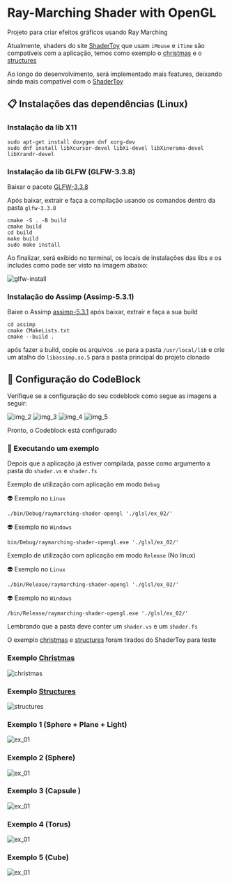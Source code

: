 # Ray-Marching Shader with OpenGL

Projeto para criar efeitos gráficos usando Ray Marching

Atualmente, shaders do site [ShaderToy](https://www.shadertoy.com/) que usam ```iMouse``` e ```iTime``` são compatíveis com a aplicação, temos como exemplo o [christmas](https://www.shadertoy.com/view/3dVfDc) e o [structures](https://www.shadertoy.com/view/Ms2SDc)

Ao longo do desenvolvimento, será implementado mais features, deixando ainda mais compatível com o [ShaderToy](https://www.shadertoy.com/)

## 📋 Instalações das dependências (Linux)

### Instalação da lib X11

```
sudo apt-get install doxygen dnf xorg-dev
sudo dnf install libXcursor-devel libXi-devel libXinerama-devel libXrandr-devel
```

### Instalação da lib GLFW (GLFW-3.3.8)

Baixar o pacote [GLFW-3.3.8](https://www.glfw.org/download)

Após baixar, extrair e faça a compilação usando os comandos dentro da pasta ```glfw-3.3.8```

```
cmake -S . -B build
cmake build
cd build
make build
sudo make install
```

Ao finalizar, será exibido no terminal, os locais de instalações das libs e os includes como pode ser visto na imagem abaixo:

![glfw-install](./images/img_1.png)

### Instalação do Assimp (Assimp-5.3.1)

Baixe o Assimp [assimp-5.3.1](https://github.com/assimp/assimp)
após baixar, extrair e faça a sua build

```
cd assimp
cmake CMakeLists.txt 
cmake --build .
```

após fazer a build, copie os arquivos ```.so``` para a pasta ```/usr/local/lib``` e crie um atalho do ```libassimp.so.5``` para a 
pasta principal do projeto clonado

## 🔧 Configuração do CodeBlock

Verifique se a configuração do seu codeblock como segue as imagens a seguir:

![img_2](./images/img_2.png)
![img_3](./images/img_3.png)
![img_4](./images/img_4.png)
![img_5](./images/img_5.png)

Pronto, o Codeblock está configurado

### 🚀 Executando um exemplo

Depois que a aplicação já estiver compilada, passe como argumento a pasta do ```shader.vs``` e ```shader.fs```

Exemplo de utilização com aplicação em modo ```Debug``` 

👽 Exemplo no ```Linux```
```
./bin/Debug/raymarching-shader-opengl './glsl/ex_02/'
```

👽 Exemplo no ```Windows```
```
bin/Debug/raymarching-shader-opengl.exe './glsl/ex_02/'
```

Exemplo de utilização com aplicação em modo ```Release``` (No linux)

👽 Exemplo no ```Linux```
```
./bin/Release/raymarching-shader-opengl './glsl/ex_02/'
```

👽 Exemplo no ```Windows```
```
/bin/Release/raymarching-shader-opengl.exe './glsl/ex_02/'
```

Lembrando que a pasta deve conter um ```shader.vs``` e um ```shader.fs```


O exemplo [christmas](https://www.shadertoy.com/view/3dVfDc) e [structures](https://www.shadertoy.com/view/Ms2SDc) foram tirados do ShaderToy para teste

### Exemplo [Christmas](https://www.shadertoy.com/view/3dVfDc)

![christmas](./images/christmas.gif)

### Exemplo [Structures](https://www.shadertoy.com/view/Ms2SDc)

![structures](./images/structures.gif)

### Exemplo 1 (Sphere + Plane + Light)
![ex_01](./images/ex_01.png)

### Exemplo 2 (Sphere)
![ex_01](./images/ex_02.gif)

### Exemplo 3 (Capsule )
![ex_01](./images/ex_03.gif)

### Exemplo 4 (Torus)
![ex_01](./images/ex_04.gif)

### Exemplo 5 (Cube)
![ex_01](./images/ex_05.gif)

